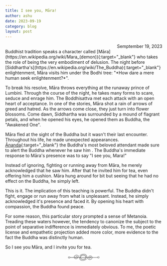 ```yaml
---
title: I see you, Māra! 
author: ashu
date: 2023-09-19
category: blog
layout: post
---
```

<div class="date" style="text-align: right;">Semptember 19, 2023</div>
Buddhist tradition speaks a character called [Māra](https://en.wikipedia.org/wiki/Mara_(demon)){:target="_blank"} who takes the role of being the very embodiment of delusion. The night before [Siddhartha's](https://en.wikipedia.org/wiki/The_Buddha){:target="_blank"} enlightenment, Māra visits him under the Bodhi tree: "*How dare a mere human seek enlightenment?*". 

To break his resolve, Māra throws everything at the runaway prince of Lumbini. Through the course of the night, he takes many forms to scare, seduce and enrage him. The Boddhisattva met each attack with an open heart of acceptance. In one of the stories, Māra shot a rain of arrows of greed and hatred. As the arrows come close, they just turn into flower blossoms. Come dawn, Siddhartha was surrounded by a mound of flagrant petals, and when he opened his eyes, he opened them as Buddha, the "Awakened One". 

Māra fled at the sight of the Buddha but it wasn't their last encounter. Throughout his life, he made unexpected appearances. [Ānanda](https://en.wikipedia.org/wiki/%C4%80nanda){:target="_blank"} the Buddha's most beloved attendant made sure to alert the Buddha whenever he saw him . The Buddha's immediate response to Māra's presence was to say "I see you, Mara!"

Instead of ignoring, fighting or running away from Māra, he merely acknowledged that he saw him. After that he invited him for tea, even offering him a cushion. Māra hung around for bit but seeing that he had no effect on the Buddha, he simply left. 

This is it. The implication of this teaching is powerful. The Buddha didn't fight, engage or run away from what is unpleasant. Instead, he simply acknowledged it's presence and faced it. By opening his heart with compassion, the Buddha found peace. 

For some reason, this particular story prompted a sense of Metanoia. Treading these waters however, the tendency to canonize the subject to the point of separative indifference is immediately obvious. To me, the poetic license and empathetic projection added more color, more evidence to the fact the Buddha was distinctly human. 

So I see you Māra, and I invite you for tea. 

<div style="display: flex; justify-content: center;">
  <img src="/assets/images/230617-page-ending-flourish.png" alt="image" style="max-width: 100px;">
</div>
